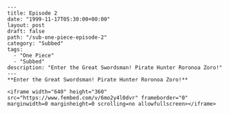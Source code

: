 
	---
	title: Episode 2
	date: "1999-11-17T05:30:00+00:00"
	layout: post
	draft: false
	path: "/sub-one-piece-episode-2"
	category: "Subbed"
	tags:
	  - "One Piece"
	  - "Subbed"
	description: "Enter the Great Swordsman! Pirate Hunter Roronoa Zoro!"
	---
	**Enter the Great Swordsman! Pirate Hunter Roronoa Zoro!**

	<iframe width="640" height="360" src="https://www.fembed.com/v/6mo2y4l0dvr" frameborder="0" marginwidth=0 marginheight=0 scrolling=no allowfullscreen></iframe>
	